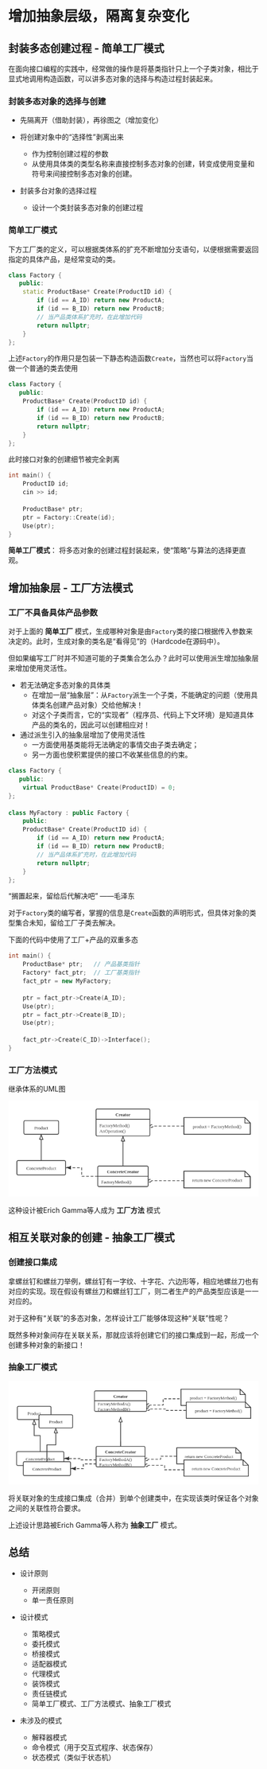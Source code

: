 # 增加抽象层级，隔离复杂变化

## 封装多态创建过程 - 简单工厂模式

在面向接口编程的实践中，经常做的操作是将基类指针只上一个子类对象，相比于显式地调用构造函数，可以讲多态对象的选择与构造过程封装起来。

### 封装多态对象的选择与创建

* 先隔离开（借助封装），再徐图之（增加变化）

* 将创建对象中的“选择性”剥离出来
    * 作为控制创建过程的参数
    * 从使用具体类的类型名称来直接控制多态对象的创建，转变成使用变量和符号来间接控制多态对象的创建。
* 封装多台对象的选择过程
    * 设计一个类封装多态对象的创建过程

### 简单工厂模式

下方工厂类的定义，可以根据类体系的扩充不断增加分支语句，以便根据需要返回指定的具体产品，是经常变动的类。
```cpp
class Factory {
   public:
    static ProductBase* Create(ProductID id) {
        if (id == A_ID) return new ProductA;
        if (id == B_ID) return new ProductB;
        // 当产品类体系扩充时，在此增加代码
        return nullptr;
    }
};
```

上述`Factory`的作用只是包装一下静态构造函数`Create`，当然也可以将`Factory`当做一个普通的类去使用
```cpp
class Factory {
   public:
    ProductBase* Create(ProductID id) {
        if (id == A_ID) return new ProductA;
        if (id == B_ID) return new ProductB;
        return nullptr;
    }
};
```

此时接口对象的创建细节被完全剥离

```cpp
int main() {
    ProductID id;
    cin >> id;

    ProductBase* ptr;
    ptr = Factory::Create(id);
    Use(ptr);
}
```

**简单工厂模式**： 将多态对象的创建过程封装起来，使“策略”与算法的选择更直观。

## 增加抽象层 - 工厂方法模式

### 工厂不具备具体产品参数

对于上面的 **简单工厂** 模式，生成哪种对象是由`Factory`类的接口根据传入参数来决定的。此时，生成对象的类名是“看得见”的（Hardcode在源码中）。

但如果编写工厂时并不知道可能的子类集合怎么办？此时可以使用派生增加抽象层来增加使用灵活性。

* 若无法确定多态对象的具体类
    * 在增加一层“抽象层”：从`Factory`派生一个子类，不能确定的问题（使用具体类名创建产品对象）交给他解决！
    * 对这个子类而言，它的“实现者”（程序员、代码上下文环境）是知道具体产品的类名的，因此可以创建相应对！
* 通过派生引入的抽象层增加了使用灵活性
    * 一方面使用基类能将无法确定的事情交由子类去确定；
    * 另一方面也使积累提供的接口不收某些信息的约束。

```cpp
class Factory {
   public:
    virtual ProductBase* Create(ProductID) = 0;
};

class MyFactory : public Factory {
    public:
    ProductBase* Create(ProductID id) {
        if (id == A_ID) return new ProductA;
        if (id == B_ID) return new ProductB;
        // 当产品体系扩充时，在此增加代码
        return nullptr;
    }
};
```

“搁置起来，留给后代解决吧”
——毛泽东

对于`Factory`类的编写者，掌握的信息是`Create`函数的声明形式，但具体对象的类型集合未知，留给工厂子类去解决。

下面的代码中使用了工厂+产品的双重多态
```cpp
int main() {
    ProductBase* ptr;   // 产品基类指针
    Factory* fact_ptr;  // 工厂基类指针
    fact_ptr = new MyFactory;

    ptr = fact_ptr->Create(A_ID);
    Use(ptr);
    ptr = fact_ptr->Create(B_ID);
    Use(ptr);

    fact_ptr->Create(C_ID)->Interface();
}
```

### 工厂方法模式

继承体系的UML图

![FactoryMethod](./images/factory_method.png)

这种设计被Erich Gamma等人成为 **工厂方法** 模式


## 相互关联对象的创建 - 抽象工厂模式

### 创建接口集成

拿螺丝钉和螺丝刀举例，螺丝钉有一字纹、十字花、六边形等，相应地螺丝刀也有对应的实现。现在假设有螺丝刀和螺丝钉工厂，则二者生产的产品类型应该是一一对应的。

对于这种有“关联”的多态对象，怎样设计工厂能够体现这种“关联”性呢？

既然多种对象间存在关联关系，那就应该将创建它们的接口集成到一起，形成一个创建多种对象的新接口！

### 抽象工厂模式

![AbstractFactory](./images/abstract_factory.png)

将关联对象的生成接口集成（合并）到单个创建类中，在实现该类时保证各个对象之间的关联性符合要求。

上述设计思路被Erich Gamma等人称为 **抽象工厂** 模式。


## 总结

* 设计原则
    * 开闭原则
    * 单一责任原则

* 设计模式
    * 策略模式
    * 委托模式
    * 桥接模式
    * 适配器模式
    * 代理模式
    * 装饰模式
    * 责任链模式
    * 简单工厂模式、工厂方法模式、抽象工厂模式

* 未涉及的模式
    * 解释器模式
    * 命令模式（用于交互式程序、状态保存）
    * 状态模式（类似于状态机）
